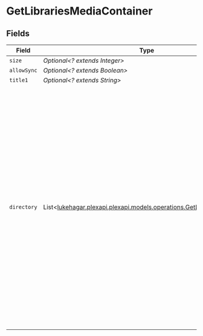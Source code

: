 # GetLibrariesMediaContainer


## Fields

| Field                                                                                                                                                                                                                                                                                                                                                                                                                                                                                                                                                                                       | Type                                                                                                                                                                                                                                                                                                                                                                                                                                                                                                                                                                                        | Required                                                                                                                                                                                                                                                                                                                                                                                                                                                                                                                                                                                    | Description                                                                                                                                                                                                                                                                                                                                                                                                                                                                                                                                                                                 | Example                                                                                                                                                                                                                                                                                                                                                                                                                                                                                                                                                                                     |
| ------------------------------------------------------------------------------------------------------------------------------------------------------------------------------------------------------------------------------------------------------------------------------------------------------------------------------------------------------------------------------------------------------------------------------------------------------------------------------------------------------------------------------------------------------------------------------------------- | ------------------------------------------------------------------------------------------------------------------------------------------------------------------------------------------------------------------------------------------------------------------------------------------------------------------------------------------------------------------------------------------------------------------------------------------------------------------------------------------------------------------------------------------------------------------------------------------- | ------------------------------------------------------------------------------------------------------------------------------------------------------------------------------------------------------------------------------------------------------------------------------------------------------------------------------------------------------------------------------------------------------------------------------------------------------------------------------------------------------------------------------------------------------------------------------------------- | ------------------------------------------------------------------------------------------------------------------------------------------------------------------------------------------------------------------------------------------------------------------------------------------------------------------------------------------------------------------------------------------------------------------------------------------------------------------------------------------------------------------------------------------------------------------------------------------- | ------------------------------------------------------------------------------------------------------------------------------------------------------------------------------------------------------------------------------------------------------------------------------------------------------------------------------------------------------------------------------------------------------------------------------------------------------------------------------------------------------------------------------------------------------------------------------------------- |
| `size`                                                                                                                                                                                                                                                                                                                                                                                                                                                                                                                                                                                      | *Optional<? extends Integer>*                                                                                                                                                                                                                                                                                                                                                                                                                                                                                                                                                               | :heavy_minus_sign:                                                                                                                                                                                                                                                                                                                                                                                                                                                                                                                                                                          | N/A                                                                                                                                                                                                                                                                                                                                                                                                                                                                                                                                                                                         | 5                                                                                                                                                                                                                                                                                                                                                                                                                                                                                                                                                                                           |
| `allowSync`                                                                                                                                                                                                                                                                                                                                                                                                                                                                                                                                                                                 | *Optional<? extends Boolean>*                                                                                                                                                                                                                                                                                                                                                                                                                                                                                                                                                               | :heavy_minus_sign:                                                                                                                                                                                                                                                                                                                                                                                                                                                                                                                                                                          | N/A                                                                                                                                                                                                                                                                                                                                                                                                                                                                                                                                                                                         | false                                                                                                                                                                                                                                                                                                                                                                                                                                                                                                                                                                                       |
| `title1`                                                                                                                                                                                                                                                                                                                                                                                                                                                                                                                                                                                    | *Optional<? extends String>*                                                                                                                                                                                                                                                                                                                                                                                                                                                                                                                                                                | :heavy_minus_sign:                                                                                                                                                                                                                                                                                                                                                                                                                                                                                                                                                                          | N/A                                                                                                                                                                                                                                                                                                                                                                                                                                                                                                                                                                                         | Plex Library                                                                                                                                                                                                                                                                                                                                                                                                                                                                                                                                                                                |
| `directory`                                                                                                                                                                                                                                                                                                                                                                                                                                                                                                                                                                                 | List<[lukehagar.plexapi.plexapi.models.operations.GetLibrariesDirectory](../../models/operations/GetLibrariesDirectory.md)>                                                                                                                                                                                                                                                                                                                                                                                                                                                                 | :heavy_minus_sign:                                                                                                                                                                                                                                                                                                                                                                                                                                                                                                                                                                          | N/A                                                                                                                                                                                                                                                                                                                                                                                                                                                                                                                                                                                         | [<br/>{<br/>"allowSync": true,<br/>"art": "/:/resources/movie-fanart.jpg",<br/>"composite": "/library/sections/1/composite/1705615584",<br/>"filters": true,<br/>"refreshing": false,<br/>"thumb": "/:/resources/movie.png",<br/>"key": "1",<br/>"type": "movie",<br/>"title": "Movies",<br/>"agent": "tv.plex.agents.movie",<br/>"scanner": "Plex Movie",<br/>"language": "en-US",<br/>"uuid": "322a231a-b7f7-49f5-920f-14c61199cd30",<br/>"updatedAt": 1705615634,<br/>"createdAt": 1654131312,<br/>"scannedAt": 1705615584,<br/>"content": true,<br/>"directory": true,<br/>"contentChangedAt": 3192854,<br/>"hidden": 0,<br/>"Location": [<br/>{<br/>"id": 1,<br/>"path": "/movies"<br/>}<br/>]<br/>}<br/>] |